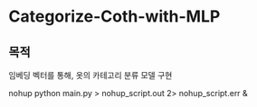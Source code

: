 # Categorize-Coth-with-MLP

## 목적

임베딩 벡터를 통해, 옷의 카테고리 분류 모델 구현

nohup python main.py > nohup_script.out 2> nohup_script.err &